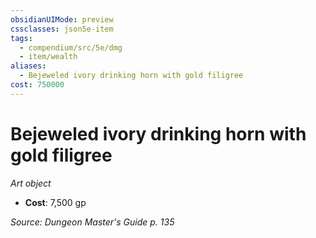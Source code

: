 ```yaml
---
obsidianUIMode: preview
cssclasses: json5e-item
tags:
  - compendium/src/5e/dmg
  - item/wealth
aliases:
  - Bejeweled ivory drinking horn with gold filigree
cost: 750000
---
```

# Bejeweled ivory drinking horn with gold filigree
*Art object*  

- **Cost**: 7,500 gp

*Source: Dungeon Master's Guide p. 135*
